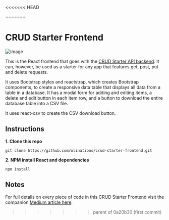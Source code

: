 <<<<<<< HEAD

=======
# CRUD Starter Frontend

![image](https://github.com/olinations/crud-starter-frontend/blob/master/template.png)

This is the React frontend that goes with the [CRUD Starter API backend](https://github.com/olinations/crud-starter-api). It can, however, be used as a starter for any app that features get, post, put and delete requests.

It uses Bootstrap styles and reactstrap, which creates Bootstrap components, to create a responsive data table that displays all data from a table in a database. It has a modal form for adding and editing items, a delete and edit button in each item row, and a button to download the entire database table into a CSV file.

It uses react-csv to create the CSV download button.

## Instructions

**1. Clone this repo**

```
git clone https://github.com/olinations/crud-starter-frontend.git
```

**2. NPM install React and dependencies**

```
npm install
```

## Notes

For full details on every piece of code in this CRUD Starter Frontend visit the companion [Medium article here](https://medium.com/@olinations/build-a-crud-template-using-react-bootstrap-express-postgres-9f84cc444438?source=friends_link&sk=51028bf98ff92bc659d3edbb539a82bb).
>>>>>>> parent of 0a20b30 (first commit)
